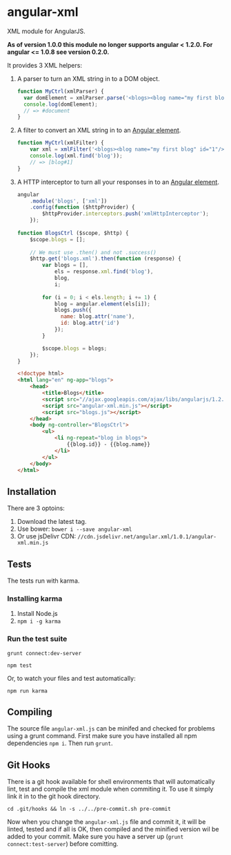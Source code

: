 angular-xml
===========

XML module for AngularJS.

**As of version 1.0.0 this module no longer supports angular < 1.2.0. For angular <= 1.0.8 see version 0.2.0.**

It provides 3 XML helpers:

1.  A parser to turn an XML string in to a DOM object.

    ```js
    function MyCtrl(xmlParser) {
      var domElement = xmlParser.parse('<blogs><blog name="my first blog" id="1"/></blogs>');
      console.log(domElement);
      // => #document
    }
    ```

2.  A filter to convert an XML string in to an [Angular element][angular.element].

    ```js
    function MyCtrl(xmlFilter) {
        var xml = xmlFilter('<blogs><blog name="my first blog" id="1"/></blogs>');
        console.log(xml.find('blog'));
        // => [blog#1]
    }
    ```
    
3.  A HTTP interceptor to turn all your responses in to an [Angular element][angular.element].

    ```js
    angular
        .module('blogs', ['xml'])
        .config(function ($httpProvider) {
            $httpProvider.interceptors.push('xmlHttpInterceptor');
        });
        
    function BlogsCtrl ($scope, $http) {
        $scope.blogs = [];
        
        // We must use .then() and not .success()
        $http.get('blogs.xml').then(function (response) {
            var blogs = [],
                els = response.xml.find('blog'),
                blog,
                i;
            
            for (i = 0; i < els.length; i += 1) {
                blog = angular.element(els[i]);
                blogs.push({
                  name: blog.attr('name'),
                  id: blog.attr('id')
                });
            }

            $scope.blogs = blogs;
        });
    }
    ```
    
    ```html
    <!doctype html>
    <html lang="en" ng-app="blogs">
        <head>
            <title>Blogs</title>
            <script src="//ajax.googleapis.com/ajax/libs/angularjs/1.2.0/angular.min.js"></script>
            <script src="angular-xml.min.js"></script>
            <script src="blogs.js"></script>
        </head>
        <body ng-controller="BlogsCtrl">
            <ul>
                <li ng-repeat="blog in blogs">
                    {{blog.id}} - {{blog.name}}
                </li>
            </ul>
        </body>
    </html>
    ```

Installation
------------

There are 3 optoins:

1. Download the latest tag.
2. Use bower: `bower i --save angular-xml`
3. Or use jsDelivr CDN: `//cdn.jsdelivr.net/angular.xml/1.0.1/angular-xml.min.js`

Tests
-----

The tests run with karma.

### Installing karma

1. Install Node.js
2. `npm i -g karma`

### Run the test suite

```
grunt connect:dev-server
```

```
npm test
```

Or, to watch your files and test automatically:

```
npm run karma
```

Compiling
---------

The source file `angular-xml.js` can be minifed and checked for problems using a grunt command. First make sure you have installed all npm dependencies `npm i`. Then run `grunt`.

[angular.element]: http://docs.angularjs.org/api/angular.element

Git Hooks
---------

There is a git hook available for shell environments that will automatically lint, test and compile the xml module when commiting it. To use it simply link it in to the git hook directory.

```
cd .git/hooks && ln -s ../../pre-commit.sh pre-commit
```

Now when you change the `angular-xml.js` file and commit it, it will be linted, tested and if all is OK, then compiled and the minified version wil be added to your commit. Make sure you have a server up (`grunt connect:test-server`) before comitting.

